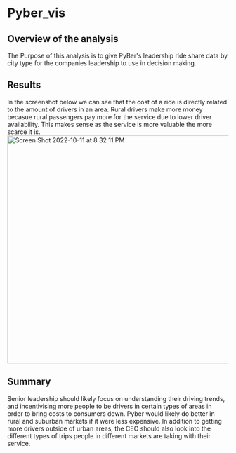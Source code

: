 # Pyber_vis

## Overview of the analysis
   
The Purpose of this analysis is to give PyBer's leadership ride share data by city type for the companies leadership to use in decision making. 
## Results
 
   In the screenshot below we can see that the cost of a ride is directly related to the amount of drivers in an area. Rural drivers make more money becasue rural passengers pay more for the service due to lower driver availability. This makes sense as the service is more valuable the more scarce it is.
    <img width="520" alt="Screen Shot 2022-10-11 at 8 32 11 PM" src="https://user-images.githubusercontent.com/25140609/195223634-cc1cffa1-3ba2-4695-9a91-8a9b452e55cd.png">

## Summary
    
   Senior leadership should likely focus on understanding their driving trends, and incentivising more people to be drivers in certain types of areas in order to bring costs to consumers down. Pyber would likely do better in rural and suburban markets if it were less expensive. In addition to getting more drivers outside of urban areas, the CEO should also look into the different types of trips people in different markets are taking with their service. 
  
